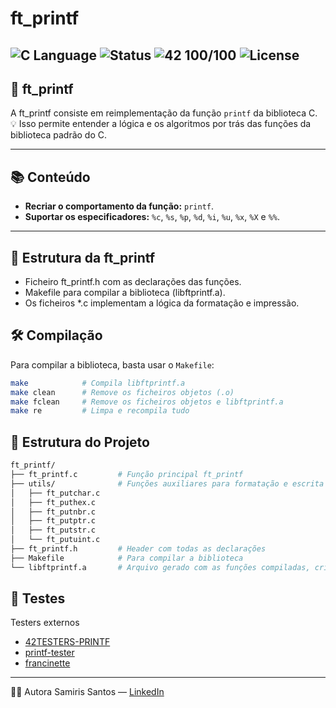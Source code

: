 # ft_printf
![C Language](https://img.shields.io/badge/language-C-blue.svg)
![Status](https://img.shields.io/badge/status-finished-brightgreen)
![42 100/100](https://img.shields.io/badge/42-100%2F100-gree?style=flat-square)
![License](https://img.shields.io/badge/license-MIT-lightgrey)
-
##  🧠 ft_printf

A ft_printf consiste em reimplementação da função `printf` da biblioteca C.  
💡 Isso permite entender a lógica e os algoritmos por trás das funções da biblioteca padrão do C.

---

## 📚 Conteúdo

- **Recriar o comportamento da função:** `printf`.
- **Suportar os especificadores:** `%c`, `%s`, `%p`, `%d`, `%i`, `%u`, `%x`, `%X` e `%%`.
---

## 🧱 Estrutura da ft_printf

- Ficheiro ft_printf.h com as declarações das funções.
- Makefile para compilar a biblioteca (libftprintf.a).
- Os ficheiros *.c implementam a lógica da formatação e impressão.

## 🛠️ Compilação

Para compilar a biblioteca, basta usar o `Makefile`:

```bash
make            # Compila libftprintf.a
make clean      # Remove os ficheiros objetos (.o)
make fclean     # Remove os ficheiros objetos e libftprintf.a
make re         # Limpa e recompila tudo
```
## 📁 Estrutura do Projeto

```bash
ft_printf/
├── ft_printf.c         # Função principal ft_printf
├── utils/              # Funções auxiliares para formatação e escrita
│   ├── ft_putchar.c
│   ├── ft_puthex.c
│   ├── ft_putnbr.c
│   ├── ft_putptr.c
│   ├── ft_putstr.c
│   └── ft_putuint.c
├── ft_printf.h         # Header com todas as declarações
├── Makefile            # Para compilar a biblioteca
└── libftprintf.a       # Arquivo gerado com as funções compiladas, criado via Makefile
```
## 🧪 Testes

Testers externos
- [42TESTERS-PRINTF](https://github.com/Mazoise/42TESTERS-PRINTF)
- [printf-tester](https://github.com/Tripouille/printfTester)
- [francinette](https://github.com/xicodomingues/francinette)
---
👩‍💻 Autora
Samiris Santos — [LinkedIn](https://www.linkedin.com/in/samiris-santos/)